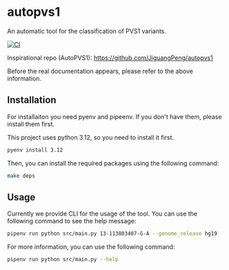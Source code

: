 # autopvs1
An automatic tool for the classification of PVS1 variants.

[![CI](https://github.com/bihealth/autopvs1/actions/workflows/main-ci.yml/badge.svg)](https://github.com/bihealth/autopvs1/actions/workflows/main-ci.yml)

Inspirational repo (AutoPVS1): https://github.com/JiguangPeng/autopvs1

Before the real documentation appears, please refer to the above information.

## Installation

For installaiton you need pyenv and pipeenv. If you don't have them, please install them first.

This project uses python 3.12, so you need to install it first.

```bash
pyenv install 3.12
```

Then, you can install the required packages using the following command:

```bash
make deps
```

## Usage

Currently we provide CLI for the usage of the tool. You can use the following command to see the help message:

```bash
pipenv run python src/main.py 13-113803407-G-A --genome_release hg19
```

For more information, you can use the following command:

```bash
pipenv run python src/main.py --help
```
